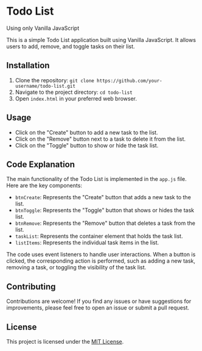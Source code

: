 # Todo List 
Using only Vanilla JavaScript

This is a simple Todo List application built using Vanilla JavaScript. It allows users to add, remove, and toggle tasks on their list.

## Installation

1. Clone the repository: `git clone https://github.com/your-username/todo-list.git`
2. Navigate to the project directory: `cd todo-list`
3. Open `index.html` in your preferred web browser.

## Usage

- Click on the "Create" button to add a new task to the list.
- Click on the "Remove" button next to a task to delete it from the list.
- Click on the "Toggle" button to show or hide the task list.

## Code Explanation

The main functionality of the Todo List is implemented in the `app.js` file. Here are the key components:

- `btnCreate`: Represents the "Create" button that adds a new task to the list.
- `btnToggle`: Represents the "Toggle" button that shows or hides the task list.
- `btnRemove`: Represents the "Remove" button that deletes a task from the list.
- `taskList`: Represents the container element that holds the task list.
- `listItems`: Represents the individual task items in the list.

The code uses event listeners to handle user interactions. When a button is clicked, the corresponding action is performed, such as adding a new task, removing a task, or toggling the visibility of the task list.

## Contributing

Contributions are welcome! If you find any issues or have suggestions for improvements, please feel free to open an issue or submit a pull request.

## License

This project is licensed under the [MIT License](LICENSE).
